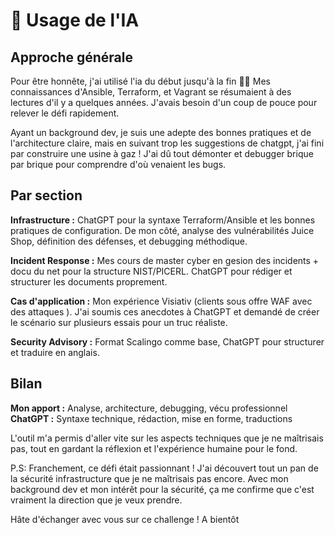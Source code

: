 # 🤖 Usage de l'IA 

## Approche générale

Pour être honnête, j'ai utilisé l'ia du début jusqu'à la fin 🤷‍♀️ Mes connaissances d'Ansible, Terraform, et Vagrant se résumaient à des lectures d'il y a quelques années. J'avais besoin d'un coup de pouce pour relever le défi rapidement.

Ayant un background dev, je suis une adepte des bonnes pratiques et de l'architecture claire, mais en suivant trop les suggestions de chatgpt, j'ai fini par construire une usine à gaz ! J'ai dû tout démonter et debugger brique par brique pour comprendre d'où venaient les bugs.

## Par section

**Infrastructure :** ChatGPT pour la syntaxe Terraform/Ansible et les bonnes pratiques de configuration. De mon côté, analyse des vulnérabilités Juice Shop, définition des défenses, et debugging méthodique.

**Incident Response :** Mes cours de master  cyber en gesion des incidents + docu du net pour la structure NIST/PICERL. ChatGPT pour rédiger et structurer les documents proprement.

**Cas d'application :** Mon expérience Visiativ (clients sous offre WAF avec des attaques ). J'ai soumis ces anecdotes à ChatGPT et demandé de créer le scénario sur plusieurs essais pour un truc réaliste.

**Security Advisory :** Format Scalingo comme base, ChatGPT pour structurer et traduire en anglais.

## Bilan

**Mon apport :** Analyse, architecture, debugging, vécu professionnel  
**ChatGPT :** Syntaxe technique, rédaction, mise en forme, traductions

L'outil m'a permis d'aller vite sur les aspects techniques que je ne maîtrisais pas, tout en gardant la réflexion et l'expérience humaine pour le fond.

P.S: Franchement, ce défi était passionnant ! J'ai découvert tout un pan de la sécurité infrastructure que je ne maîtrisais pas encore. Avec mon background dev et mon intérêt pour la sécurité, ça me confirme que c'est vraiment la direction que je veux prendre.

Hâte d'échanger avec vous sur ce challenge !
A bientôt
